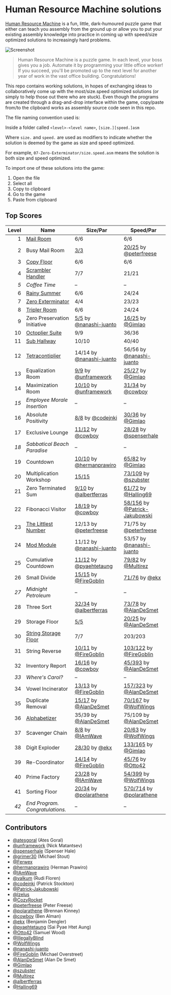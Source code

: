 # Human Resource Machine solutions

[Human Resource Machine](http://tomorrowcorporation.com/humanresourcemachine) is a fun, little, dark-humoured puzzle game that either can teach you assembly from the ground up or allow you to put your existing assembly knowledge into practice in coming up with speed/size optimized solutions to increasingly hard problems.

![Screenshot](http://tomorrowcorporation.com/blog/wp-content/themes/tcTheme2/images/hrm/screenshots/hrm_04.png)

> Human Resource Machine is a puzzle game. In each level, your boss gives you a job. Automate it by programming your little office worker! If you succeed, you'll be promoted up to the next level for another year of work in the vast office building. Congratulations!

This repo contains working solutions, in hopes of exchanging ideas to collaboratively come up with the most/size.speed optimized solutions (or simply to help those out there who are stuck). Even though the programs are created through a drag-and-drop interface within the game, copy/paste from/to the clipboard works as assembly source code seen in this repo.

The file naming convention used is:

Inside a folder called `<level>-<level name>`, `[size.][speed.]asm`

Where `size.` and `speed.` are used as modifiers to indicate whether the solution is deemed by the game as size and speed optimized.

For example, `07-Zero-Exterminator/size.speed.asm` means the solution is both size and speed optimized.

To import one of these solutions into the game:

1. Open the file
2. Select all
3. Copy to clipboard
4. Go to the game
5. Paste from clipboard

## Top Scores

| Level | Name | Size/Par | Speed/Par |
| ----: | ---- | -------- | --------- |
| 1 | [Mail Room](01-Mail-Room/size.speed.asm) | 6/6 | 6/6 |
| 2 | Busy Mail Room | [3/3](02-Busy-Mail-Room/size.asm) | [20/25](02-Busy-Mail-Room/speed.exploit-peterfreese.asm) by [@peterfreese](https://github.com/peterfreese) |
| 3 | [Copy Floor](03-Copy-Floor/size.speed.asm) | 6/6 | 6/6 |
| 4 | [Scrambler Handler](04-Scrambler-Handler/size.speed.asm) | 7/7 | 21/21 |
| _5_ | _Coffee Time_ | &ndash; | &ndash; |
| 6 | [Rainy Summer](06-Rainy-Summer/size.speed.asm) | 6/6 | 24/24 |
| 7 | [Zero Exterminator](07-Zero-Exterminator/size.speed.asm) | 4/4 | 23/23 |
| 8 | [Tripler Room](08-Tripler-Room/size.speed.asm) | 6/6 | 24/24 |
| 9 | Zero Preservation Initiative | [5/5](09-Zero-Preservation-Initiative/size.speed-nanashi-juanto.asm) by [@nanashi-juanto](https://github.com/nanashi-juanto) | [16/25](09-Zero-Preservation-Initiative/speed.exploit-Gimlao.asm) by [@Gimlao](https://github.com/Gimlao) |
| 10 | [Octoplier Suite](10-Octoplier-Suite/size.speed.asm) | 9/9 | 36/36 |
| 11 | [Sub Hallway](11-Sub-Hallway/size.speed.asm) | 10/10 | 40/40 |
| 12 | [Tetracontiplier](12-Tetracontiplier/size.speed-nanashi-juanto.asm) | 14/14 by [@nanashi-juanto](https://github.com/nanashi-juanto) | 56/56 by [@nanashi-juanto](https://github.com/nanashi-juanto) |
| 13 | Equalization Room | [9/9](13-Equalization-Room/size.speed-unframework.asm) by [@unframework](https://github.com/unframework) | [25/27](13-Equalization-Room/speed-Gimlao.asm) by [@Gimlao](https://github.com/Gimlao) |
| 14 | Maximization Room | [10/10](14-Maximization-Room/size.speed-unframework.asm) by [@unframework](https://github.com/unframework) | [31/34](14-Maximization-Room/speed-cowboy.asm) by [@cowboy](https://github.com/cowboy) |
| _15_ | _Employee Morale Insertion_ | &ndash; | &ndash; |
| 16 | Absolute Positivity | [8/8](16-Absolute-Positivity/size.speed-codejnki.asm) by [@codejnki](https://github.com/codejnki) | [30/36](16-Absolute-Positivity/speed-Gimlao.asm) by [@Gimlao](https://github.com/Gimlao) |
| 17 | Exclusive Lounge | [11/12](17-Exclusive-Lounge/size-cowboy.asm) by [@cowboy](https://github.com/cowboy) | [28/28](17-Exclusive-Lounge/size.speed-spenserhale.asm) by [@spenserhale](https://github.com/spenserhale) |
| _18_ | _Sabbatical Beach Paradise_ | &ndash; | &ndash; |
| 19 | Countdown | [10/10](19-Countdown/size-hermanprawiro.asm) by [@hermanprawiro](https://github.com/hermanprawiro) | [65/82](19-Countdown/speed.exploit-Gimlao.asm) by [@Gimlao](https://github.com/Gimlao) |
| 20 | Multiplication Workshop | [15/15](20-Multiplication-Workshop/size.asm) | [73/109](20-Multiplication-Workshop/speed-szubster.asm) by [@szubster](https://github.com/szubster) |
| 21 | Zero Terminated Sum | [9/10](21-Zero-Terminated-Sum/size-albertferras.asm) by [@albertferras](https://github.com/albertferras) | [61/72](21-Zero-Terminated-Sum/speed-Halling69.asm) by [@Halling69](https://github.com/Halling69) |
| 22 | Fibonacci Visitor | [18/19](22-Fibonacci-Visitor/size.speed-cowboy.asm) by [@cowboy](https://github.com/cowboy) | [ 58/156](22-Fibonacci-Visitor/speed-Patrick-Jakubowski.asm) by [@Patrick-Jakubowski](https://github.com/Patrick-Jakubowski) |
| 23 | [The Littlest Number](23-The-Littlest-Number/size.speed-peterfreese.asm) | 12/13 by [@peterfreese](https://github.com/peterfreese) | 71/75 by [@peterfreese](https://github.com/peterfreese) |
| 24 | [Mod Module](24-Mod-Module/size.speed-nanashi-juanto.asm) | 11/12 by [@nanashi-juanto](https://github.com/nanashi-juanto) | 53/57 by [@nanashi-juanto](https://github.com/nanashi-juanto) |
| 25 | Cumulative Countdown | [11/12](25-Cumulative-Countdown/size.speed-pyaehtetaung.asm) by [@pyaehtetaung](https://github.com/pyaehtetaung) | [79/82](25-Cumulative-Countdown/size.speed-Multirez.asm) by [@Multirez](https://github.com/Multirez) |
| 26 | Small Divide | [15/15](26-Small-Divide/size.speed-FireGoblin.asm) by [@FireGoblin](https://github.com/FireGoblin) | [71/76](26-Small-Divide/size.speed-ekx.asm) by [@ekx](https://github.com/ekx) |
| _27_ | _Midnight Petroleum_ | &ndash; | &ndash; |
| 28 | Three Sort | [32/34](28-Three-Sort/size-albertferras.asm) by [@albertferras](https://github.com/albertferras) | [73/78](28-Three-Sort/speed-AlanDeSmet.asm) by [@AlanDeSmet](https://github.com/AlanDeSmet) |
| 29 | Storage Floor | [5/5](29-Storage-Floor/size.speed.asm) | [20/25](29-Storage-Floor/speed.exploit-AlanDeSmet.asm) by [@AlanDeSmet](https://github.com/AlanDeSmet) | 
| 30 | [String Storage Floor](30-String-Storage-Floor/size.speed.asm) | 7/7 | 203/203 |
| 31 | String Reverse | [10/11](31-String-Reverse/size.speed-FireGoblin.asm) by [@FireGoblin](https://github.com/FireGoblin) | [103/122](31-String-Reverse/speed-FireGoblin.asm) by [@FireGoblin](https://github.com/FireGoblin) |
| 32 | Inventory Report | [16/16](32-Inventory-Report/size.asm) by [@cowboy](https://github.com/cowboy) | [45/393](32-Inventory-Report/speed.asm) by [@AlanDeSmet](https://github.com/AlanDeSmet) |
| _33_ | _Where's Carol?_ | &ndash; | &ndash; |
| 34 | Vowel Incinerator | [13/13](34-Vowel-Incinerator/size.asm) by [@FireGoblin](https://github.com/FireGoblin) | [157/323](34-Vowel-Incinerator/speed.asm) by [@AlanDeSmet](https://github.com/AlanDeSmet) |
| 35 | Duplicate Removal | [15/17](35-Duplicate-Removal/size.asm) by [@AlanDeSmet](https://github.com/AlanDeSmet) | [70/167](35-Duplicate-Removal/speed.asm) by [@WolfWings](https://github.com/WolfWings) |
| 36 | [Alphabetizer](36-Alphabetizer/size.speed.asm) | 35/39 by [@AlanDeSmet](https://github.com/AlanDeSmet) | 75/109 by [@AlanDeSmet](https://github.com/AlanDeSmet) |
| 37 | Scavenger Chain | [8/8](37-Scavenger-Chain/size.asm) by [@IAmWave](https://github.com/IAmWave) | [20/63](37-Scavenger-Chain/speed.asm) by [@WolfWings](https://github.com/WolfWings) |
| 38 | Digit Exploder | [28/30](38-Digit-Exploder/size.asm) by [@ekx](https://github.com/ekx) | [133/165](38-Digit-Exploder/speed.asm) by [@Gimlao](https://github.com/Gimlao) |
| 39 | Re-Coordinator | [14/14](39-Re-Coordinator/size.asm) by [@FireGoblin](https://github.com/FireGoblin) | [45/76](39-Re-Coordinator/speed.asm) by [@Otto42](https://github.com/Otto42) |
| 40 | Prime Factory | [23/28](40-Prime-Factory/size.asm) by [@IAmWave](https://github.com/IAmWave) | [54/399](40-Prime-Factory/speed.asm) by [@WolfWings](https://github.com/WolfWings) |
| 41 | Sorting Floor | [20/34](41-Sorting-Floor/size.asm) by [@polarathene](https://github.com/polarathene) | [570/714](41-Sorting-Floor/speed.asm) by [@polarathene](https://github.com/polarathene) |
| _42_ | _End Program. Congratulations._ | &ndash; | &ndash; |

## Contributors

* [@atesgoral](https://github.com/atesgoral) (Ates Goral)
* [@unframework](https://github.com/unframework) (Nick Matantsev)
* [@spenserhale](https://github.com/spenserhale) (Spenser Hale)
* [@grimer30](https://github.com/grimer30) (Michael Stout)
* [@Ferwex](https://github.com/Ferwex)
* [@hermanprawiro](https://github.com/hermanprawiro) (Herman Prawiro)
* [@IAmWave](https://github.com/IAmWave)
* [@valkum](https://github.com/valkum) (Rudi Floren)
* [@codejnki](https://github.com/codejnki) (Patrick Stockton)
* [@Patrick-Jakubowski](https://github.com/Patrick-Jakubowski)
* [@lzelus](https://github.com/lzelus)
* [@CozyRocket](https://github.com/CozyRocket)
* [@peterfreese](https://github.com/peterfreese) (Peter Freese)
* [@polarathene](https://github.com/polarathene) (Brennan Kinney)
* [@cowboy](https://github.com/cowboy) (Ben Alman)
* [@ekx](https://github.com/ekx) (Benjamin Dengler)
* [@pyaehtetaung](https://github.com/pyaehtetaung) (Sai Pyae Htet Aung)
* [@Otto42](https://github.com/Otto42) (Samuel Wood)
* [@IllegallyBlind](https://github.com/IllegallyBlind)
* [@WolfWings](https://github.com/WolfWings)
* [@nanashi-juanto](https://github.com/nanashi-juanto)
* [@FireGoblin](https://github.com/FireGoblin) (Michael Overstreet)
* [@AlanDeSmet](https://github.com/AlanDeSmet) (Alan De Smet)
* [@Gimlao](https://github.com/Gimlao)
* [@szubster](https://github.com/szubster)
* [@Multirez](https://github.com/Multirez)
* [@albertferras](https://github.com/albertferras)
* [@Halling69](https://github.com/Halling69)
